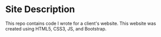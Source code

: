 # Site Description  

This repo contains code I wrote for a client's website. 
This website was created using HTML5, CSS3, JS, and Bootstrap.
